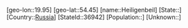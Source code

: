 ﻿---
location: [54.45,19.95]
type: City
tags:
- geo/City


SpocWebEntityId: 30844
isDeleted: false
confidential: public

---
[geo-lon::19.95]
[geo-lat::54.45]
[name::Heiligenbeil]
[State::]
[Country::[Russia](geo/Continent/Europe/Russia.md)]
[StateId::36942]
[Population::]
[Unknown::]

